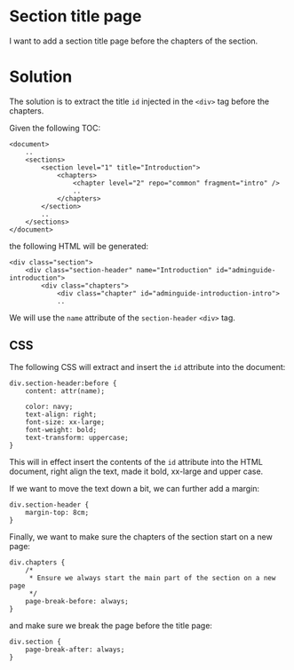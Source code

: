 # Section title page

I want to add a section title page before the chapters of the section.

# Solution

The solution is to extract the title `id` injected in the `<div>` tag before the chapters.

Given the following TOC:

	<document>
		..
		<sections>
			<section level="1" title="Introduction">
				<chapters>
					<chapter level="2" repo="common" fragment="intro" />
					..
				</chapters>
			</section>
			..
		</sections>
	</document>

the following HTML will be generated:

	<div class="section">
		<div class="section-header" name="Introduction" id="adminguide-introduction">
			<div class="chapters">
				<div class="chapter" id="adminguide-introduction-intro">
				..

We will use the `name` attribute of the `section-header` `<div>` tag.

## CSS

The following CSS will extract and insert the `id` attribute into the document:

	div.section-header:before { 
		content: attr(name);

		color: navy;
		text-align: right;
		font-size: xx-large;
		font-weight: bold;
		text-transform: uppercase;
	}

This will in effect insert the contents of the `id` attribute into the HTML document, right align the text, made it bold, xx-large and upper case.

If we want to move the text down a bit, we can further add a margin:

	div.section-header {
		margin-top: 8cm;
	}

Finally, we want to make sure the chapters of the section start on a new page:

	div.chapters {
		/* 
		 * Ensure we always start the main part of the section on a new page
		 */
		page-break-before: always;
	}

and make sure we break the page before the title page:

	div.section {
		page-break-after: always;
	}

